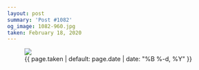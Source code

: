 ```yaml
---
layout: post
summary: 'Post #1082'
og_image: 1082-960.jpg
taken: February 18, 2020
---
```


<figure class="post">
<img sizes="(min-width: 700px) 50vw, calc(100vw - 2rem)" src="{{ site.assets_url }}/1082-480.jpg" srcset="{{ site.assets_url }}/1082-240.jpg 240w, {{ site.assets_url }}/1082-480.jpg 480w, {{ site.assets_url }}/1082-720.jpg 720w, {{ site.assets_url }}/1082-960.jpg 960w"/>
<figcaption>
<time>{{ page.taken | default: page.date | date: "%B %-d, %Y" }}</time>
</figcaption>
</figure>
